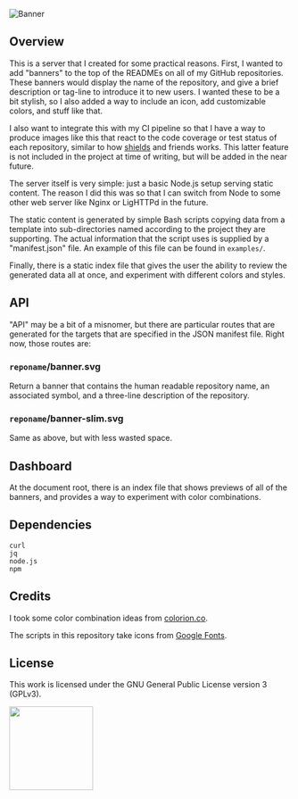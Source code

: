 ![Banner](https://s-christy.com/status-banner-service/status-banner-server/banner-slim.svg)

## Overview

This is a server that I created for some practical reasons. First, I wanted to
add "banners" to the top of the READMEs on all of my GitHub repositories. These
banners would display the name of the repository, and give a brief description
or tag-line to introduce it to new users. I wanted these to be a bit stylish, so
I also added a way to include an icon, add customizable colors, and stuff like
that.

I also want to integrate this with my CI pipeline so that I have a way to
produce images like this that react to the code coverage or test status of each
repository, similar to how [shields](https://shields.io/) and friends works.
This latter feature is not included in the project at time of writing, but will
be added in the near future.

The server itself is very simple: just a basic Node.js setup serving static
content. The reason I did this was so that I can switch from Node to some other
web server like Nginx or LigHTTPd in the future.

The static content is generated by simple Bash scripts copying data from a
template into sub-directories named according to the project they are
supporting. The actual information that the script uses is supplied by a
"manifest.json" file. An example of this file can be found in `examples/`.

Finally, there is a static index file that gives the user the ability to review
the generated data all at once, and experiment with different colors and styles.

## API

"API" may be a bit of a misnomer, but there are particular routes that are
generated for the targets that are specified in the JSON manifest file. Right
now, those routes are:

### `reponame`/banner.svg

Return a banner that contains the human readable repository name, an associated
symbol, and a three-line description of the repository.

### `reponame`/banner-slim.svg

Same as above, but with less wasted space.

## Dashboard

At the document root, there is an index file that shows previews of all of the
banners, and provides a way to experiment with color combinations.

## Dependencies

```
curl
jq
node.js
npm
```

## Credits

I took some color combination ideas from
[colorion.co](https://2colors.colorion.co/).

The scripts in this repository take icons from [Google
Fonts](https://fonts.google.com).

## License

This work is licensed under the GNU General Public License version 3 (GPLv3).

[<img src="https://s-christy.com/status-banner-service/GPLv3_Logo.svg" width="150" />](https://www.gnu.org/licenses/gpl-3.0.en.html)
